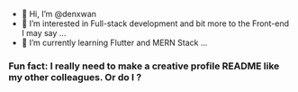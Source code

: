 - 👋 Hi, I’m @denxwan
- 👀 I’m interested in Full-stack development and bit more to the Front-end I may say ...
- 🌱 I’m currently learning Flutter and MERN Stack ...
<!---
- 📫 You can reach me with the following social media links ...
--->

### Fun fact: I really need to make a creative profile README like my other colleagues. Or do I ?


